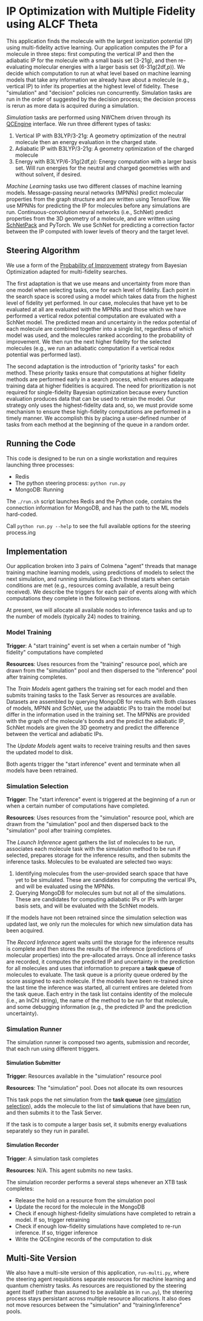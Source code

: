 # IP Optimization with Multiple Fidelity using ALCF Theta

This application finds the molecule with the largest ionization potential (IP) using multi-fidelity active learning.
Our application computes the IP for a molecule in three steps: first computing the vertical IP and then the adiabatic IP for the molecule with a small basis set (3-21g),
and then re-evaluating molecular energies with a larger basis set (6-31g(2df,p)).
We decide which computation to run at what level based on machine learning models that take
any information we already have about a molecule (e.g., vertical IP) to infer its properties at the highest level of fidelity.
These "simulation" and "decision" policies run concurrently. 
Simulation tasks are run in the order of suggested by the decision process;
the decision process is rerun as more data is acquired during a simulation.

*Simulation* tasks are performed using NWChem driven through its 
[QCEngine](https://github.com/MolSSI/QCEngine) interface.
We run three different types of tasks:
1. Vertical IP with B3LYP/3-21g: A geometry optimization of the neutral molecule then an energy evaluation in the charged state.
1. Adiabatic IP with B3LYP/3-21g: A geometry optimization of the charged molecule
1. Energy with B3LYP/6-31g(2df,p): Energy computation with a larger basis set. Will run energies for the neutral and charged geometries
   with and without solvent, if desired.

*Machine Learning* tasks use two different classes of machine learning models.
Message-passing neural networks (MPNNs) predict molecular properties from the graph structure and are written using TensorFlow.
We use MPNNs for predicting the IP for molecules before any simulations are run.
Continuous-convolution neural networks (i.e., SchNet) predict properties from the 3D geometry of a molecule, 
and are written using [SchNetPack](https://schnetpack.readthedocs.io/en/stable/) and PyTorch.
We use SchNet for predicting a correction factor between the IP computed with lower levels of theory and the target level.

## Steering Algorithm

We use a form of the [Probability of Improvement](https://modal-python.readthedocs.io/en/latest/content/query_strategies/Acquisition-functions.html#probability-of-improvement)
strategy from Bayesian Optimization adapted for multi-fidelity searches.

The first adaptation is that we use means and uncertainty from more than one model when selecting tasks,
one for each level of fidelity.
Each point in the search space is scored using a model which takes data from the highest level of fidelity yet performed.
In our case, molecules that have yet to be evaluated at all are evaluated with the MPNNs
and those which we have performed a vertical redox potential computation are evaluated with a SchNet model.
The predicted mean and uncertainty in the redox potential of each molecule are combined together into a single list, 
regardless of which model was used, and the molecules ranked according to the probability of improvement.
We then run the next higher fidelity for the selected molecules (e.g., we run an adiabatic computation if a vertical redox potential was performed last).

The second adaptation is the introduction of "priority tasks" for each method.
These priority tasks ensure that computations at higher fidelity methods are performed early in a search process,
which ensures adaquate training data at higher fidelities is acquired.
The need for prioritization is not required for single-fidelity Bayesian optimization because every function
evaluation produces data that can be used to retrain the model.
Our strategy only uses the highest-fidelity data and, so, we must provide some mechanism to ensure these 
high-fidelity computations are performed in a timely manner.
We accomplish this by placing a user-defined number of tasks from each method at the beginning of the queue in a random order.


## Running the Code

This code is designed to be run on a single workstation and requires launching three processes:
- Redis 
- The python steering process: `python run.py` 
- MongoDB: Running

The `./run.sh` script launches Redis and the Python code, contains the connection information for MongoDB, 
and has the path to the ML models hard-coded.

Call `python run.py --help` to see the full available options for the steering process.ing

## Implementation

Our application broken into 3 pairs of Colmena "agent" threads that manage training machine learning models, 
using predictions of models to select the next simulation,
and running simulations.
Each thread starts when certain conditions are met (e.g., resources coming available, a result being received).
We describe the triggers for each pair of events along with which computations they complete in the following sections.

At present, we will allocate all available nodes to inference tasks and up to the number of models (typically 24) nodes to training.

### Model Training

**Trigger**: A "start training" event is set when a certain number of "high fidelity" computations have completed

**Resources**: Uses resources from the "training" resource pool, which are drawn from the "simulation" pool and 
then dispersed to the "inference" pool after training completes.

The *Train Models* agent gathers the training set for each model and then submits training tasks to the Task Server
as resources are available. 
Datasets are assembled by querying MongoDB for results with
Both classes of models, MPNN and SchNet, use the adaiabtic IPs to train the model but differ in the information used
in the training set.
The MPNNs are provided with the graph of the molecule's bonds and the predict the adiabatic IP,
SchNet models are given the 3D geometry and predict the difference between the vertical and adiabatic IPs.

The *Update Models* agent waits to receive training results and then saves the updated model to disk.

Both agents trigger the "start inference" event and terminate when all models have been retrained.

### Simulation Selection

**Trigger**: The "start inference" event is triggered at the beginning of a run or when a certain number of computations have completed.

**Resources**: Uses resources from the "simulation" resource pool, which are drawn from the "simulation" pool and 
then dispersed back to the "simulation" pool after training completes.

The *Launch Inference* agent gathers the list of molecules to be run,
associates each molecule task with the simulation method to be run if selected,
prepares storage for the inference results,
and then submits the inference tasks.
Molecules to be evaluated are selected two ways:
   1. Identifying molecules from the user-provided search space that have yet to be simulated. These are candidates for computing the vertical IPs, and will be evaluated using the MPNNs.
   2. Querying MongoDB for molecules sum but not all of the simulations. These are candidates for computing adiabatic IPs or IPs with larger basis sets, and will be evaluated with the SchNet models.

If the models have not been retrained since the simulation selection was updated last, we only run the molecules 
for which new simulation data has been acquired. 

The *Record Inference* agent waits until the storage for the inference results is complete
and then stores the results of the inference (predictions of molecular properties) into the pre-allocated arrays.
Once all inference tasks are recorded, it computes the predicted IP and uncertainty in the prediction for all molecules
and uses that information to prepare a **task queue** of molecules to evaluate.
The task queue is a priority queue ordered by the score assigned to each molecule.
If the models have been re-trained since the last time the inference was started,
all current entires are deleted from the task queue.
Each entry in the task list contains identity of the molecule (i.e., an InChI string),
the name of the method to be run for that molecule,
and some debugging information (e.g., the predicted IP and the prediction uncertainty).

### Simulation Runner

The simulation runner is composed two agents, submission and recorder, that each run using different triggers.

#### Simulation Submitter

**Trigger**: Resources available in the "simulation" resource pool

**Resources**: The "simulation" pool. Does not allocate its own resources

This task pops the net simulation from the **task queue** (see [simulation selection](#simulation-selection)),
adds the molecule to the list of simulations that have been run,
and then submits it to the Task Server.

If the task is to compute a larger basis set, it submits energy evaluations separately so they run in parallel.

#### Simulation Recorder

**Trigger**: A simulation task completes

**Resources**: N/A. This agent submits no new tasks.

The simulation recorder performs a several steps whenever an XTB task completes:

- Release the hold on a resource from the simulation pool
- Update the record for the molecule in the MongoDB
- Check if enough highest-fidelity simulations have completed to retrain a model. If so, trigger retraining 
- Check if enough low-fidelity simulations have completed to re-run inference. If so, trigger inference
- Write the QCEngine records of the computation to disk

## Multi-Site Version

We also have a multi-site version of this application, `run-multi.py`, where the steering agent requisitions separate resources
for machine learning and quantum chemistry tasks.
As resources are requistioned by the steering agent itself (rather than assumed to be available as in `run.py`),
the steering process stays persistant across multiple resource allocations.
It also does not move resources between the "simulation" and "training/inference" pools. 


